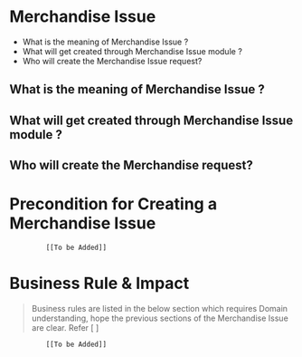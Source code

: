 # Merchandise Issue

* What is the meaning of Merchandise Issue ?	
* What will get created through Merchandise Issue module ?
* Who will create the Merchandise Issue request?	

## What is the meaning of Merchandise Issue ?	
## What will get created through Merchandise Issue module ?
## Who will create the Merchandise request?



# Precondition for Creating a Merchandise Issue 




             [[To be Added]]
 




# Business Rule & Impact 

> Business rules are listed in the below section which requires Domain understanding, hope the previous sections of the Merchandise Issue are clear. Refer [   ]


             [[To be Added]]
 


